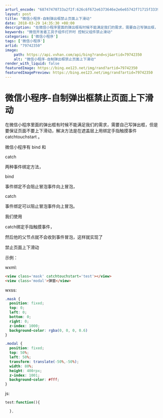 ```yaml
---
arturl_encode: "68747470733a2f2f:626c6f672e6373646e2e6e65742f71715f3339333634303332:2f61727469636c652f64657461696c732f3739373432333530"
layout: post
title: "微信小程序-自制弹出框禁止页面上下滑动"
date: 2018-03-29 14:35:30 +08:00
description: "在微信小程序里面的弹出框有时候不能满足我们的需求，需要自己写弹出框，但是要保证页面不要上下滑动，解决"
keywords: "微信开发者工具子组件打开时 控制父组件禁止滑动"
categories: ['微信小程序']
tags: ['微信小程序']
artid: "79742350"
image:
    path: https://api.vvhan.com/api/bing?rand=sj&artid=79742350
    alt: "微信小程序-自制弹出框禁止页面上下滑动"
render_with_liquid: false
featuredImage: https://bing.ee123.net/img/rand?artid=79742350
featuredImagePreview: https://bing.ee123.net/img/rand?artid=79742350
---
```


# 微信小程序-自制弹出框禁止页面上下滑动

在微信小程序里面的弹出框有时候不能满足我们的需求，需要自己写弹出框，但是要保证页面不要上下滑动，解决方法是在遮盖层上用绑定手指触摸事件
catchtouchstart
。

微信小程序有
bind
和

catch

两种事件绑定方法，

bind


事件绑定不会阻止冒泡事件向上冒泡，

catch


事件绑定可以阻止冒泡事件向上冒泡。


我们使用

catch绑定手指触摸事件，


然后他的父节点就不会收到事件冒泡，这样就实现了


禁止页面上下滑动

示例：

wxml:

```html
<view class='mask' catchtouchstart='test'></view>
<view class='modal'>弹窗</view>
```

wxss:

```css
.mask {
  position: fixed;
  top: 0;
  left: 0;
  bottom: 0;
  right: 0;
  z-index: 1000;
  background-color: rgba(0, 0, 0, 0.6)
}

.modal {
  position: fixed;
  top: 50%;
  left: 50%;
  transform: translate(-50%,-50%);
  width: 80%;
  height: 400rpx;
  z-index: 1001;
  background-color: #fff;
}
```

js:

```javascript
test:function(){

  },
```